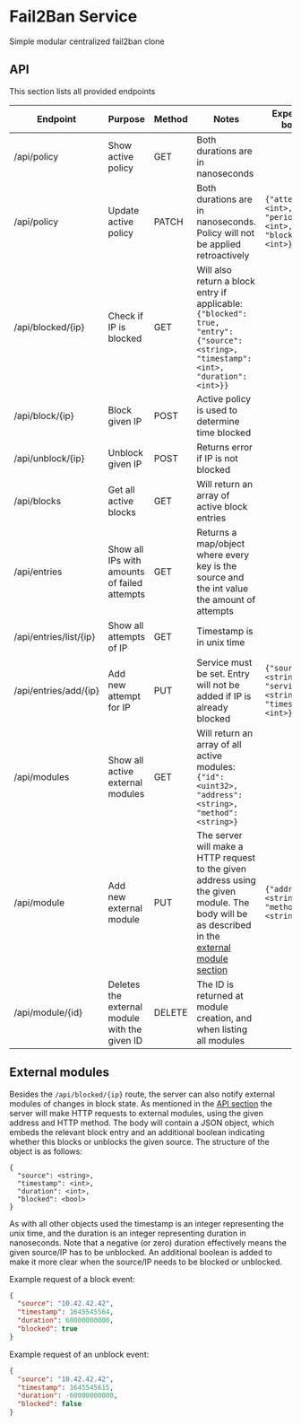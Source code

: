 # Fail2Ban Service
Simple modular centralized fail2ban clone

## API
This section lists all provided endpoints

| Endpoint | Purpose | Method | Notes | Expected body |  
| --- | --- | --- | --- | --- |
| /api/policy | Show active policy | GET | Both durations are in nanoseconds  
| /api/policy | Update active policy | PATCH | Both durations are in nanoseconds. Policy will not be applied retroactively | `{"attempts": <int>, "period": <int>, "blocktime": <int>}` 
| /api/blocked/{ip} | Check if IP is blocked | GET | Will also return a block entry if applicable: `{"blocked": true, "entry": {"source": <string>, "timestamp": <int>, "duration": <int>}}`
| /api/block/{ip} | Block given IP | POST | Active policy is used to determine time blocked
| /api/unblock/{ip} | Unblock given IP | POST | Returns error if IP is not blocked
| /api/blocks | Get all active blocks | GET | Will return an array of active block entries
| /api/entries | Show all IPs with amounts of failed attempts | GET | Returns a map/object where every key is the source and the int value the amount of attempts
| /api/entries/list/{ip} | Show all attempts of IP | GET | Timestamp is in unix time
| /api/entries/add/{ip} | Add new attempt for IP | PUT | Service must be set. Entry will not be added if IP is already blocked | `{"source": <string>, "service": <string>, "timestamp": <int>}`
| /api/modules | Show all active external modules | GET | Will return an array of all active modules: `{"id": <uint32>, "address": <string>, "method": <string>}`
| /api/module | Add new external module | PUT | The server will make a HTTP request to the given address using the given module. The body will be as described in the [external module section](#external-modules) | `{"address": <string>, "method": <string>}`
| /api/module/{id} | Deletes the external module with the given ID | DELETE | The ID is returned at module creation, and when listing all modules

## External modules
Besides the `/api/blocked/{ip}` route, the server can also notify external modules of changes in block state. 
As mentioned in the [API section](#api) the server will make HTTP requests to external modules, using the given address and HTTP method.
The body will contain a JSON object, which embeds the relevant block entry and an additional boolean indicating whether this 
blocks or unblocks the given source. The structure of the object is as follows:
```
{
  "source": <string>,
  "timestamp": <int>,
  "duration": <int>,
  "blocked": <bool>
}
```
As with all other objects used the timestamp is an integer representing the unix time, and the duration is an integer 
representing duration in nanoseconds. Note that a negative (or zero) duration effectively means the given source/IP has
to be unblocked. An additional boolean is added to make it more clear when the source/IP needs to be blocked or unblocked.

Example request of a block event:
```json
{
  "source": "10.42.42.42",
  "timestamp": 1645545564,
  "duration": 60000000000,
  "blocked": true
}
```

Example request of an unblock event:
```json
{
  "source": "10.42.42.42",
  "timestamp": 1645545615,
  "duration": -60000000000,
  "blocked": false
}
```
